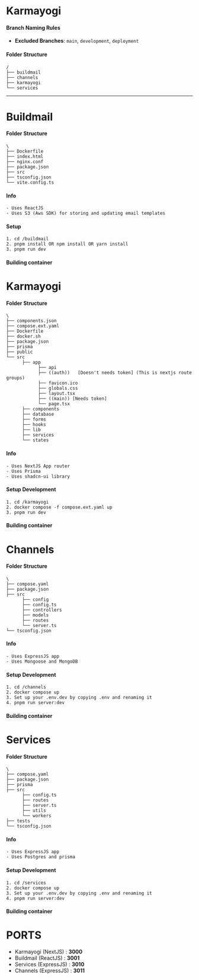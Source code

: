 # Karmayogi

#### Branch Naming Rules

- **Excluded Branches**: `main`, `development`, `deployment`

#### Folder Structure

```
/
├── buildmail
├── channels
├── karmayogi
└── services
```

---



# Buildmail 

  #### Folder Structure
  
  ```
  \
  ├── Dockerfile
  ├── index.html
  ├── nginx.conf
  ├── package.json
  ├── src
  ├── tsconfig.json
  └── vite.config.ts

  ```
  #### Info

    - Uses ReactJS
    - Uses S3 (Aws SDK) for storing and updating email templates 
    
  #### Setup
    1. cd /buildmail
    2. pnpm install OR npm install OR yarn install
    3. pnpm run dev

  #### Building container


# Karmayogi 

  #### Folder Structure
  
  ```
  \
  ├── components.json
  ├── compose.ext.yaml
  ├── Dockerfile
  ├── docker.sh
  ├── package.json
  ├── prisma
  ├── public
  └── src
        ├── app
              ├── api
              ├── ((auth))   [Doesn't needs token] (This is nextjs route groups)
              ├── favicon.ico
              ├── globals.css
              ├── layout.tsx
              ├── ((main)) [Needs token]
              └── page.tsx
        ├── components
        ├── database
        ├── forms
        ├── hooks
        ├── lib
        ├── services
        └── states

  ```
  #### Info

    - Uses NextJS App router
    - Uses Prisma
    - Uses shadcn-ui library 
    
  #### Setup Development
    1. cd /karmayogi
    2. docker compose -f compose.ext.yaml up
    3. pnpm run dev

  #### Building container

# Channels 

  #### Folder Structure
  
  ```
  \
  ├── compose.yaml
  ├── package.json
  ├── src
        ├── config
        ├── config.ts
        ├── controllers
        ├── models
        ├── routes
        └── server.ts
  └── tsconfig.json

  ```
  #### Info

    - Uses ExpressJS app
    - Uses Mongoose and MongoDB
    
  #### Setup Development
    1. cd /channels
    2. docker compose up
    3. Set up your .env.dev by copying .env and renaming it
    4. pnpm run server:dev

  #### Building container


# Services 

  #### Folder Structure
  
  ```
  \
  ├── compose.yaml
  ├── package.json
  ├── prisma
  ├── src
        ├── config.ts
        ├── routes
        ├── server.ts
        ├── utils
        └── workers 
  ├── tests
  └── tsconfig.json

  ```
  #### Info

    - Uses ExpressJS app
    - Uses Postgres and prisma 
    
  #### Setup Development
    1. cd /services
    2. docker compose up
    3. Set up your .env.dev by copying .env and renaming it
    4. pnpm run server:dev

  #### Building container




# PORTS

- Karmayogi (NextJS) : **3000**
- Buildmail (ReactJS) : **3001**
- Services (ExpressJS) : **3010**
- Channels (ExpressJS) : **3011**

